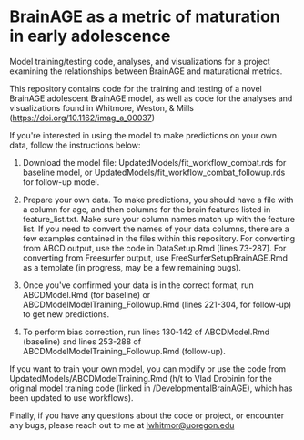 # BrainAGE as a metric of maturation in early adolescence

Model training/testing code, analyses, and visualizations for a project examining the relationships between BrainAGE and maturational metrics. 

This repository contains code for the training and testing of a novel BrainAGE adolescent BrainAGE model, as well as code for the analyses and visualizations found in Whitmore, Weston, & Mills (https://doi.org/10.1162/imag_a_00037)

If you're interested in using the model to make predictions on your own data, follow the instructions below:

1. Download the model file: UpdatedModels/fit_workflow_combat.rds for baseline model, or UpdatedModels/fit_workflow_combat_followup.rds for follow-up model.

3. Prepare your own data. To make predictions, you should have a file with a column for age, and then columns for the brain features listed in feature_list.txt. Make sure your column names match up with the feature list. If you need to convert the names of your data columns, there are a few examples contained in the files within this repository. For converting from ABCD output, use the code in DataSetup.Rmd [lines 73-287]. For converting from Freesurfer output, use FreeSurferSetupBrainAGE.Rmd as a template (in progress, may be a few remaining bugs).

4. Once you've confirmed your data is in the correct format, run ABCDModel.Rmd (for baseline) or ABCDModelModelTraining_Followup.Rmd (lines 221-304, for follow-up) to get new predictions. 

5. To perform bias correction, run lines 130-142 of ABCDModel.Rmd (baseline) and lines 253-288 of ABCDModelModelTraining_Followup.Rmd (follow-up).

If you want to train your own model, you can modify or use the code from UpdatedModels/ABCDModelTraining.Rmd (h/t to Vlad Drobinin for the original model training code (linked in /DevelopmentalBrainAGE), which has been updated to use workflows).

Finally, if you have any questions about the code or project, or encounter any bugs, please reach out to me at lwhitmor@uoregon.edu

